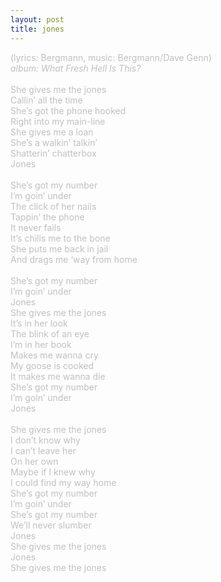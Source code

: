 ```yaml
---
layout: post
title: jones
---
```

<span style="color: #c0c0c0">(lyrics: Bergmann, music: Bergmann/Dave Genn)<br />
<i>album: What Fresh Hell Is This?</i><br />
<br />
She gives me the jones<br />
Callin&rsquo; all the time<br />
She&rsquo;s got the phone hooked<br />
Right into my main-line<br />
She gives me a loan<br />
She&rsquo;s a walkin&rsquo; talkin&rsquo;<br />
Shatterin&rsquo; chatterbox<br />
Jones<br />
<br />
She&rsquo;s got my number<br />
I&rsquo;m goin&rsquo; under<br />
The click of her nails<br />
Tappin&rsquo; the phone<br />
It never fails <br />
It&rsquo;s chills me to the bone<br />
She puts me back in jail<br />
And drags me &lsquo;way from home<br />
<br />
She&rsquo;s got my number<br />
I&rsquo;m goin&rsquo; under<br />
Jones <br />
She gives me the jones<br />
It&rsquo;s in her look<br />
The blink of an eye<br />
I&rsquo;m in her book<br />
Makes me wanna cry<br />
My goose is cooked<br />
It makes me wanna die<br />
She&rsquo;s got my number<br />
I&rsquo;m goin&rsquo; under<br />
Jones<br />
<br />
She gives me the jones<br />
I don&rsquo;t know why<br />
I can&rsquo;t leave her<br />
On her own<br />
Maybe if I knew why<br />
I could find my way home<br />
She&rsquo;s got my number<br />
I&rsquo;m goin&rsquo; under<br />
She&rsquo;s got my number<br />
We&rsquo;ll never slumber<br />
Jones<br />
She gives me the jones<br />
Jones<br />
She gives me the jones<br />
</span>
<br />
